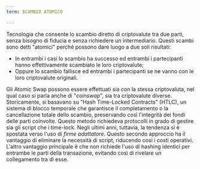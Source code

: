 ```yaml
---
term: SCAMBIO ATOMICO

---
```

Tecnologia che consente lo scambio diretto di criptovalute tra due parti, senza bisogno di fiducia e senza richiedere un intermediario. Questi scambi sono detti "atomici" perché possono dare luogo a due soli risultati:


- In entrambi i casi lo scambio ha successo ed entrambi i partecipanti hanno effettivamente scambiato le loro criptovalute;
- Oppure lo scambio fallisce ed entrambi i partecipanti se ne vanno con le loro criptovalute originali.

Gli Atomic Swap possono essere effettuati sia con la stessa criptovaluta, nel qual caso si parla anche di "*coinswap*", sia tra criptovalute diverse. Storicamente, si basavano su "Hash Time-Locked Contracts" (HTLC), un sistema di blocco temporale che garantisce il completamento o la cancellazione totale dello scambio, preservando così l'integrità dei fondi delle parti coinvolte. Questo metodo richiedeva protocolli in grado di gestire sia gli script che i time-lock. Negli ultimi anni, tuttavia, la tendenza si è spostata verso l'uso di *firme adattatore*. Questo secondo approccio ha il vantaggio di eliminare la necessità di script, riducendo così i costi operativi. L'altro vantaggio principale è che non richiede l'uso di hashing identici per entrambe le parti della transazione, evitando così di rivelare un collegamento tra di esse.
